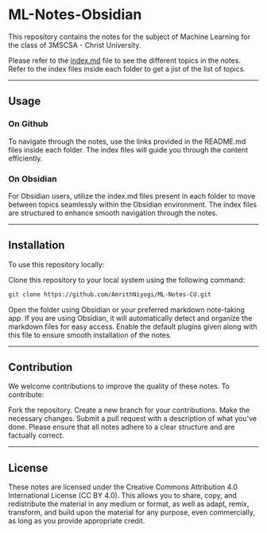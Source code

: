 # ML-Notes-Obsidian

This repository contains the notes for the subject of Machine Learning for the class of 3MSCSA - Christ University.

Please refer to the [index.md](https://github.com/AmrithNiyogi/ML-Notes-CU/blob/main/Machine%20Learning/Index%20-%20Machine%20Learning.md) file to see the different topics in the notes.
Refer to the index files inside each folder to get a jist of the list of topics.

---

## Usage
### On Github
To navigate through the notes, use the links provided in the README.md files inside each folder. The index files will guide you through the content efficiently.
### On Obsidian
For Obsidian users, utilize the index.md files present in each folder to move between topics seamlessly within the Obsidian environment. The index files are structured to enhance smooth navigation through the notes.

---

## Installation
To use this repository locally:

Clone this repository to your local system using the following command:
```bash
git clone https://github.com/AmrithNiyogi/ML-Notes-CU.git
```

Open the folder using Obsidian or your preferred markdown note-taking app.
If you are using Obsidian, it will automatically detect and organize the markdown files for easy access.
Enable the default plugins given along with this file to ensure smooth installation of the notes.


---

## Contribution
We welcome contributions to improve the quality of these notes. To contribute:

Fork the repository.
Create a new branch for your contributions.
Make the necessary changes.
Submit a pull request with a description of what you've done.
Please ensure that all notes adhere to a clear structure and are factually correct.

---

## License
These notes are licensed under the Creative Commons Attribution 4.0 International License (CC BY 4.0). This allows you to share, copy, and redistribute the material in any medium or format, as well as adapt, remix, transform, and build upon the material for any purpose, even commercially, as long as you provide appropriate credit.
